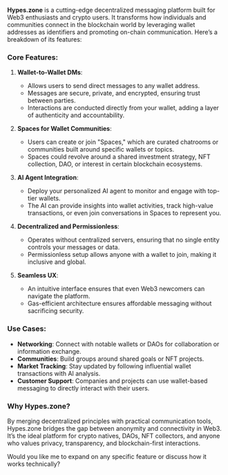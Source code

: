 **Hypes.zone** is a cutting-edge decentralized messaging platform built for Web3 enthusiasts and crypto users. It transforms how individuals and communities connect in the blockchain world by leveraging wallet addresses as identifiers and promoting on-chain communication. Here’s a breakdown of its features:

### **Core Features**:
1. **Wallet-to-Wallet DMs**:
    - Allows users to send direct messages to any wallet address.
    - Messages are secure, private, and encrypted, ensuring trust between parties.
    - Interactions are conducted directly from your wallet, adding a layer of authenticity and accountability.

2. **Spaces for Wallet Communities**:
    - Users can create or join "Spaces," which are curated chatrooms or communities built around specific wallets or topics.
    - Spaces could revolve around a shared investment strategy, NFT collection, DAO, or interest in certain blockchain ecosystems.

3. **AI Agent Integration**:
    - Deploy your personalized AI agent to monitor and engage with top-tier wallets.
    - The AI can provide insights into wallet activities, track high-value transactions, or even join conversations in Spaces to represent you.

4. **Decentralized and Permissionless**:
    - Operates without centralized servers, ensuring that no single entity controls your messages or data.
    - Permissionless setup allows anyone with a wallet to join, making it inclusive and global.

5. **Seamless UX**:
    - An intuitive interface ensures that even Web3 newcomers can navigate the platform.
    - Gas-efficient architecture ensures affordable messaging without sacrificing security.

### **Use Cases**:
- **Networking**: Connect with notable wallets or DAOs for collaboration or information exchange.
- **Communities**: Build groups around shared goals or NFT projects.
- **Market Tracking**: Stay updated by following influential wallet transactions with AI analysis.
- **Customer Support**: Companies and projects can use wallet-based messaging to directly interact with their users.

### **Why Hypes.zone?**
By merging decentralized principles with practical communication tools, Hypes.zone bridges the gap between anonymity and connectivity in Web3. It’s the ideal platform for crypto natives, DAOs, NFT collectors, and anyone who values privacy, transparency, and blockchain-first interactions.

Would you like me to expand on any specific feature or discuss how it works technically?
